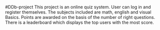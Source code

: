 #DDb-project
This project is an online quiz system. User can log in and register themselves. The subjects included are math, english and visual Basics.
Points are awarded on the basis of the number of right questions.
There is a leaderboard which displays the top users with the most score.
